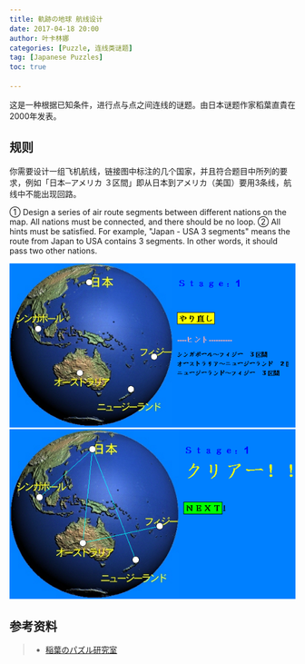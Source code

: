```yaml
---
title: 軌跡の地球 航线设计
date: 2017-04-18 20:00
author: 叶卡林娜
categories: [Puzzle, 连线类谜题]
tag: [Japanese Puzzles]
toc: true

---
```


这是一种根据已知条件，进行点与点之间连线的谜题。由日本谜题作家稻葉直貴在2000年发表。

## 规则

你需要设计一组飞机航线，链接图中标注的几个国家，并且符合题目中所列的要求，例如「日本─アメリカ ３区間」即从日本到アメリカ（美国）要用3条线，航线中不能出现回路。

① Design a series of air route segments between different nations on the map. All nations must be connected, and there should be no loop. 
② All hints must be satisfied. For example, "Japan - USA 3 segments" means the route from Japan to USA contains 3 segments. In other words, it should pass two other nations. 

![軌跡の地球例题，作者：稲葉直貴](/images/kisekinohoshi_e.png)
![軌跡の地球例题解答](/images/kisekinohoshi_a.png)

## 参考资料

> - [稲葉のパズル研究室](http://inabapuzzle.com/honkaku/hosi.html)